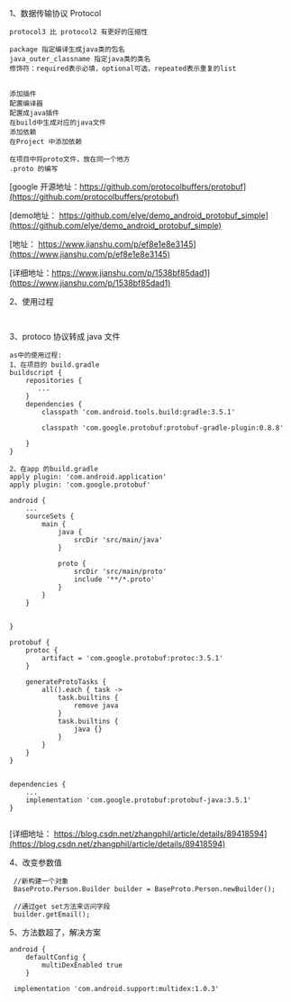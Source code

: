 
1、数据传输协议 Protocol
```
protocol3 比 protocol2 有更好的压缩性

package 指定编译生成java类的包名
java_outer_classname 指定java类的类名
修饰符：required表示必填，optional可选，repeated表示重复的list


添加插件
配置编译器
配置成java插件
在build中生成对应的java文件
添加依赖
在Project 中添加依赖

在项目中将proto文件，放在同一个地方
.proto 的编写

```
[google 开源地址：https://github.com/protocolbuffers/protobuf](https://github.com/protocolbuffers/protobuf)

[demo地址： https://github.com/elye/demo_android_protobuf_simple](https://github.com/elye/demo_android_protobuf_simple)

[地址： https://www.jianshu.com/p/ef8e1e8e3145](https://www.jianshu.com/p/ef8e1e8e3145)

[详细地址：https://www.jianshu.com/p/1538bf85dad1](https://www.jianshu.com/p/1538bf85dad1)

2、使用过程
```


```

3、protoco 协议转成 java 文件
```
as中的使用过程:
1、在项目的 build.gradle
buildscript {
    repositories {
       ...  
    }
    dependencies {
        classpath 'com.android.tools.build:gradle:3.5.1'

        classpath 'com.google.protobuf:protobuf-gradle-plugin:0.8.8'
        
    }
}

2、在app 的build.gradle
apply plugin: 'com.android.application'
apply plugin: 'com.google.protobuf'

android {
    ...
    sourceSets {
        main {
            java {
                srcDir 'src/main/java'
            }

            proto {
                srcDir 'src/main/proto'
                include '**/*.proto'
            }
        }
    }


}

protobuf {
    protoc {
        artifact = 'com.google.protobuf:protoc:3.5.1'
    }

    generateProtoTasks {
        all().each { task ->
            task.builtins {
                remove java
            }
            task.builtins {
                java {}
            }
        }
    }
}


dependencies {
    ...
    implementation 'com.google.protobuf:protobuf-java:3.5.1'
}


```
[详细地址： https://blog.csdn.net/zhangphil/article/details/89418594](https://blog.csdn.net/zhangphil/article/details/89418594)

4、改变参数值
```
 //新构建一个对象
 BaseProto.Person.Builder builder = BaseProto.Person.newBuilder();

 //通过get set方法来访问字段
 builder.getEmail();
```

5、方法数超了，解决方案
```
android {
    defaultConfig {
        multiDexEnabled true
    }
    
 implementation 'com.android.support:multidex:1.0.3'
```


